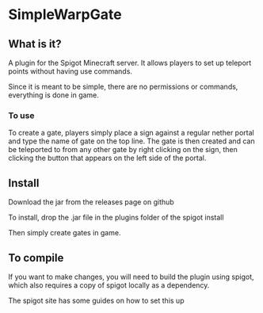 # SimpleWarpGate

## What is it?

A plugin for the Spigot Minecraft server. It allows players to set up teleport points without having use commands.

Since it is meant to be simple, there are no permissions or commands, everything is done in game.

### To use

To create a gate, players simply place a sign against a regular nether portal and type the name of gate on the top line.
The gate is then created and can be teleported to from any other gate by right clicking on the sign, then clicking the button that appears on the left side of the portal.

## Install
Download the jar from the releases page on github

To install, drop the .jar file in the plugins folder of the spigot install

Then simply create gates in game.

## To compile

If you want to make changes, you will need to build the plugin using spigot, which also requires a copy of spigot locally as a dependency.

The spigot site has some guides on how to set this up